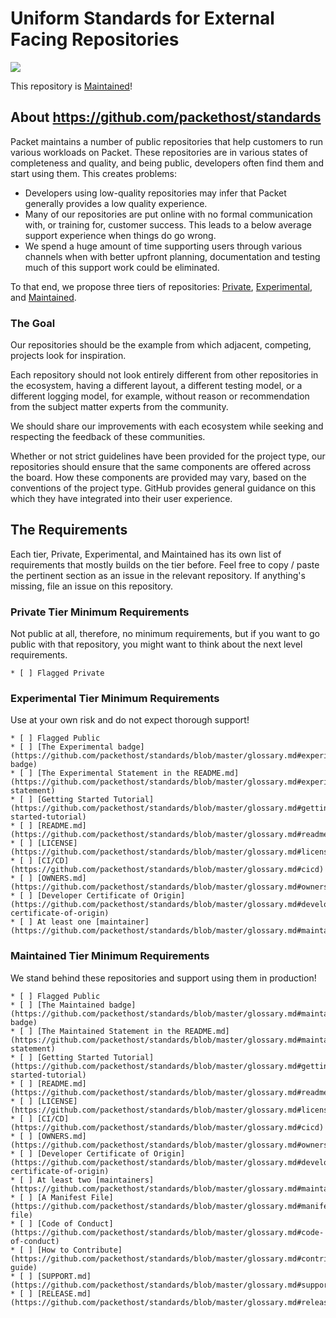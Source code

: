 # Uniform Standards for External Facing Repositories
![](https://img.shields.io/badge/stability-maintained-green.svg)

This repository is [Maintained](https://github.com/packethost/standards/blob/master/maintained-statement.md)!

## About https://github.com/packethost/standards
Packet maintains a number of public repositories that help customers to run various workloads on Packet. These repositories are in various states of completeness and quality, and being public, developers often find them and start using them. This creates problems:

* Developers using low-quality repositories may infer that Packet generally provides a low quality experience.
* Many of our repositories are put online with no formal communication with, or training for, customer success. This leads to a below average support experience when things do go wrong.
* We spend a huge amount of time supporting users through various channels when with better upfront planning, documentation and testing much of this support work could be eliminated.

To that end, we propose three tiers of repositories: [Private](https://github.com/packethost/standards#private-tier-minimum-requirements), [Experimental](https://github.com/packethost/standards#experimental-tier-minimum-requirements), and [Maintained](https://github.com/packethost/standards#maintained-tier-minimum-requirements).

### The Goal
Our repositories should be the example from which adjacent, competing, projects look for inspiration.

Each repository should not look entirely different from other repositories in the ecosystem, having a different layout, a different testing model, or a different logging model, for example, without reason or recommendation from the subject matter experts from the community.

We should share our improvements with each ecosystem while seeking and respecting the feedback of these communities.

Whether or not strict guidelines have been provided for the project type, our repositories should ensure that the same components are offered across the board. How these components are provided may vary, based on the conventions of the project type. GitHub provides general guidance on this which they have integrated into their user experience.

## The Requirements
Each tier, Private, Experimental, and Maintained has its own list of requirements that mostly builds on the tier before. Feel free to copy / paste the pertinent section as an issue in the relevant repository. If anything's missing, file an issue on this repository.

### Private Tier Minimum Requirements
Not public at all, therefore, no minimum requirements, but if you want to go public with that repository, you might want to think about the next level requirements.
```
* [ ] Flagged Private
```

### Experimental Tier Minimum Requirements
Use at your own risk and do not expect thorough support!
```
* [ ] Flagged Public
* [ ] [The Experimental badge](https://github.com/packethost/standards/blob/master/glossary.md#experimental-badge)
* [ ] [The Experimental Statement in the README.md](https://github.com/packethost/standards/blob/master/glossary.md#experimental-statement)
* [ ] [Getting Started Tutorial](https://github.com/packethost/standards/blob/master/glossary.md#getting-started-tutorial)
* [ ] [README.md](https://github.com/packethost/standards/blob/master/glossary.md#readmemd)
* [ ] [LICENSE](https://github.com/packethost/standards/blob/master/glossary.md#license)
* [ ] [CI/CD](https://github.com/packethost/standards/blob/master/glossary.md#cicd)
* [ ] [OWNERS.md](https://github.com/packethost/standards/blob/master/glossary.md#ownersmd)
* [ ] [Developer Certificate of Origin](https://github.com/packethost/standards/blob/master/glossary.md#developer-certificate-of-origin)
* [ ] At least one [maintainer](https://github.com/packethost/standards/blob/master/glossary.md#maintainer)
```

### Maintained Tier Minimum Requirements
We stand behind these repositories and support using them in production!
```
* [ ] Flagged Public
* [ ] [The Maintained badge](https://github.com/packethost/standards/blob/master/glossary.md#maintained-badge)
* [ ] [The Maintained Statement in the README.md](https://github.com/packethost/standards/blob/master/glossary.md#maintained-statement)
* [ ] [Getting Started Tutorial](https://github.com/packethost/standards/blob/master/glossary.md#getting-started-tutorial)
* [ ] [README.md](https://github.com/packethost/standards/blob/master/glossary.md#readmemd)
* [ ] [LICENSE](https://github.com/packethost/standards/blob/master/glossary.md#license)
* [ ] [CI/CD](https://github.com/packethost/standards/blob/master/glossary.md#cicd)
* [ ] [OWNERS.md](https://github.com/packethost/standards/blob/master/glossary.md#ownersmd)
* [ ] [Developer Certificate of Origin](https://github.com/packethost/standards/blob/master/glossary.md#developer-certificate-of-origin)
* [ ] At least two [maintainers](https://github.com/packethost/standards/blob/master/glossary.md#maintainer)
* [ ] [A Manifest File](https://github.com/packethost/standards/blob/master/glossary.md#manifest-file)
* [ ] [Code of Conduct](https://github.com/packethost/standards/blob/master/glossary.md#code-of-conduct)
* [ ] [How to Contribute](https://github.com/packethost/standards/blob/master/glossary.md#contributors-guide)
* [ ] [SUPPORT.md](https://github.com/packethost/standards/blob/master/glossary.md#supportmd)
* [ ] [RELEASE.md](https://github.com/packethost/standards/blob/master/glossary.md#releasemd)
```
